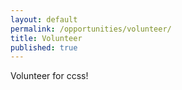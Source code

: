 ```yaml
---
layout: default
permalink: /opportunities/volunteer/
title: Volunteer
published: true
---
```


Volunteer for ccss!
